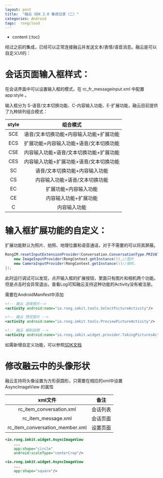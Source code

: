 ```yaml
---
layout: post
title:  "融云 SDK 2.0 集成记录（二）"
categories: Android
tags:  rongcloud
---
```


* content
{:toc}


经过之前的集成，已经可以正常连接融云并发送文本/表情/语音消息。融云是可以自定义UI的：

# 会话页面输入框样式：

在会话界面中可以设置输入框的模式，在 rc_fr_messageinput.xml 中配置 app:style 。

输入框分为 S-语音/文本切换功能、C-内容输入功能、E-扩展功能，融云目前提供了九种排列组合模式：


| style | 组合模式 |
| :---------:| :-----:|
| SCE | 语音/文本切换功能+内容输入功能+扩展功能 |
| ECS | 扩展功能+内容输入功能+语音/文本切换功能 |
| CSE | 内容输入功能+语音/文本切换功能+扩展功能 |
| CES | 内容输入功能+扩展功能+语音/文本切换功能 |
| SC | 语音/文本切换功能+内容输入功能 |
| CS | 内容输入功能+语音/文本切换功能 |
| EC | 扩展功能+内容输入功能 |
| CE  |  内容输入功能+扩展功能 |
|  C |  内容输入功能 |


# 输入框扩展功能的自定义：

扩展功能默认为照片、拍照、地理位置和语音通话，对于不需要的可以将其屏蔽。

```java
RongIM.resetInputExtensionProvider(Conversation.ConversationType.PRIVATE, new InputProvider.ExtendProvider[]{
    new ImageInputProvider(RongContext.getInstance()),//图片
    new CameraInputProvider(RongContext.getInstance())//相机.
});
```

此时运行调试可以发现，点开输入框的扩展按钮，里面只有图片和相机两个功能。但是点击时会异常退出，查看Log可知融云支持这种功能的Activity没有被注册。

需要在AndroidManifest中添加

```xml
<!-- 融云 选择图片-->
<activity android:name="io.rong.imkit.tools.SelectPictureActivity"/>

<!-- 融云 预览图片 -->
<activity android:name="io.rong.imkit.tools.PreviewPictureActivity"/>

<!-- 融云 相机拍照 -->
<activity android:name="io.rong.imkit.widget.provider.TakingPicturesActivity"/>
```

如需新增自定义功能，可以参照[SDK文档]("http://www.rongcloud.cn/docs/android.html#4、会话扩展功能自定义")

# 修改融云中的头像形状

融云支持将头像设置为方形获圆形，只需要在相应的xml中设置 AsyncImageView 的属性
 
| xml文件 | 备注 |
| :---------:| :-----:|
| rc_item_conversation.xml| 会话列表  |
| rc_item_message.xml| 会话页面  |
| rc_item_conversation_member.xml| 设置页面  |

```xml
<io.rong.imkit.widget.AsyncImageView
    ...
    app:shape="circle"
    android:scaleType="centerCrop"/>
```

```xml 
<io.rong.imkit.widget.AsyncImageView
    ...
    app:shape="square"/>
```